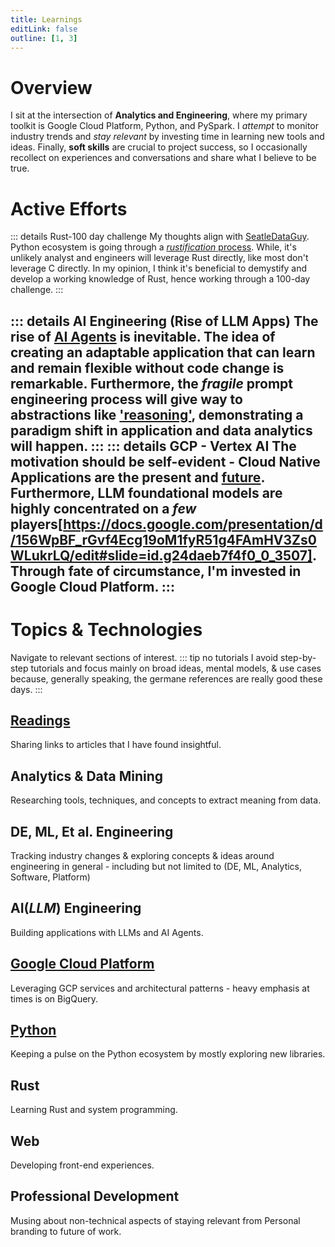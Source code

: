 ```yaml
---
title: Learnings
editLink: false
outline: [1, 3]
---
```

# Overview
I sit at the intersection of **Analytics and Engineering**, where my primary toolkit is Google Cloud Platform, Python, and PySpark. I *attempt* to monitor industry trends and *stay relevant* by investing time in learning new tools and ideas. Finally, **soft skills** are crucial to project success, so I occasionally recollect on experiences and conversations and share what I believe to be true. 

# Active Efforts

::: details Rust-100 day challenge
My thoughts align with [SeatleDataGuy](https://seattledataguy.substack.com/p/behind-the-rust-hype-what-every-data).
Python ecosystem is going through a [*rustification* process](https://python.plainenglish.io/the-development-trend-of-python-in-2023-deep-integration-with-rust-easier-to-write-web-fc92716ae653). While, it's unlikely analyst and engineers will leverage Rust directly, like most don't leverage C directly. In my opinion, I think it's beneficial to demystify and develop a working knowledge of Rust, hence working through a 100-day challenge.
:::

::: details AI Engineering (Rise of LLM Apps)
The rise of [AI Agents](https://e2b.dev/blog/ai-agents-vs-developers?utm_source=substack&utm_medium=email) is inevitable. The idea of creating an adaptable application that can learn and remain flexible without code change is remarkable. Furthermore, the *fragile* prompt engineering process will give way to abstractions like ['reasoning'](https://github.com/stanfordnlp/dspy), demonstrating a paradigm shift in application and data analytics **will happen**.
:::
::: details GCP - Vertex AI
The motivation should be self-evident - Cloud Native Applications are the present and [future](https://www.idc.com/getdoc.jsp?containerId=prUS51179523). Furthermore, LLM foundational models are highly concentrated on a *few* players[https://docs.google.com/presentation/d/156WpBF_rGvf4Ecg19oM1fyR51g4FAmHV3Zs0WLukrLQ/edit#slide=id.g24daeb7f4f0_0_3507]. Through fate of circumstance, I'm invested in Google Cloud Platform.
:::
---
# Topics & Technologies
Navigate to relevant sections of interest.
::: tip no tutorials
I avoid step-by-step tutorials and focus mainly on broad ideas, mental models, & use cases because, generally speaking, the germane references are really good these days.
:::

## [Readings](/notes/readings/)
Sharing links to articles that I have found insightful.

## Analytics & Data Mining
Researching tools, techniques, and concepts to extract meaning from data.

## DE, ML, Et al. Engineering
Tracking industry changes & exploring concepts & ideas around engineering in general - including but not limited to (DE, ML, Analytics, Software, Platform)

## AI(*LLM*) Engineering
Building applications with LLMs and AI Agents.

## [Google Cloud Platform](/notes/gcp/)
Leveraging GCP services and architectural patterns - heavy emphasis at times is on BigQuery.

## [Python](/notes/python/)
Keeping a pulse on the Python ecosystem by mostly exploring new libraries. 

## Rust
Learning Rust and system programming.
 
## Web
Developing front-end experiences.

## Professional Development
Musing about non-technical aspects of staying relevant from Personal branding to future of work.

